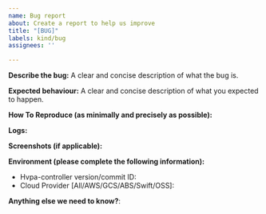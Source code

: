 ```yaml
---
name: Bug report
about: Create a report to help us improve
title: "[BUG]"
labels: kind/bug
assignees: ''

---
```


**Describe the bug:**
A clear and concise description of what the bug is.

**Expected behaviour:**
A clear and concise description of what you expected to happen.

**How To Reproduce (as minimally and precisely as possible):**

**Logs:**

**Screenshots (if applicable):**


**Environment (please complete the following information):**
 - Hvpa-controller version/commit ID:
 - Cloud Provider [All/AWS/GCS/ABS/Swift/OSS]:

**Anything else we need to know?**:
